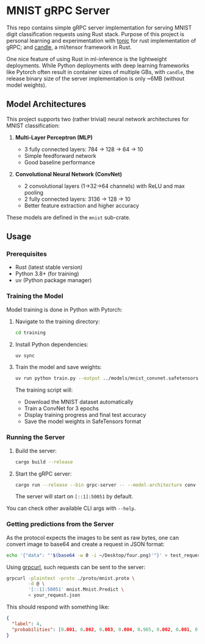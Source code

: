 # MNIST gRPC Server

This repo contains simple gRPC server implementation for serving MNIST digit classification requests using Rust stack.
Purpose of this project is personal learning and experimentation with [tonic](https://github.com/hyperium/tonic)
for rust implementation of gRPC; and [candle](https://github.com/huggingface/candle), a ml/tensor framework in Rust.

One nice feature of using Rust in ml-inference is the lightweight deployments. While Python deployments with deep learning
frameworks like Pytorch often result in container sizes of multiple GBs, with `candle`,  the release binary size of the
server implementation is only ~6MB (without model weights).

## Model Architectures

This project supports two (rather trivial) neural network architectures for MNIST classification:

1. **Multi-Layer Perceptron (MLP)**
   - 3 fully connected layers: 784 → 128 → 64 → 10
   - Simple feedforward network
   - Good baseline performance

2. **Convolutional Neural Network (ConvNet)**
   - 2 convolutional layers (1→32→64 channels) with ReLU and max pooling
   - 2 fully connected layers: 3136 → 128 → 10
   - Better feature extraction and higher accuracy

These models are defined in the `mnist` sub-crate.

## Usage

### Prerequisites

- Rust (latest stable version)
- Python 3.8+ (for training)
- uv (Python package manager)

### Training the Model

Model training is done in Python with Pytorch:

1. Navigate to the training directory:
   ```bash
   cd training
   ```

2. Install Python dependencies:
   ```bash
   uv sync
   ```

3. Train the model and save weights:
   ```bash
   uv run python train.py --output ../models/mnist_convnet.safetensors
   ```

   The training script will:
   - Download the MNIST dataset automatically
   - Train a ConvNet for 3 epochs
   - Display training progress and final test accuracy
   - Save the model weights in SafeTensors format

### Running the Server

1. Build the server:
   ```bash
   cargo build --release
   ```

2. Start the gRPC server:
   ```bash
   cargo run --release --bin grpc-server -- --model-architecture conv  --model-weights models/mnist_convnet.safetensors
   ```

   The server will start on `[::1]:50051` by default.

You can check other available CLI args with `--help`.

### Getting predictions from the Server

As the protocol expects the images to be sent as raw bytes, one can convert image to base64
and create a request in JSON format:

```bash
echo '{"data": "'$(base64 -w 0 -i ~/Desktop/four.png)'"}' > test_request.json
```

Using [grpcurl](https://github.com/fullstorydev/grpcurl), such requests can be sent to the server:

```bash
grpcurl -plaintext -proto ./proto/mnist.proto \
        -d @ \
        '[::1]:50051' mnist.Mnist.Predict \
        < your_request.json
```

This should respond with something like:

```json
{
  "label": 4,
  "probabilities": [0.001, 0.002, 0.003, 0.004, 0.985, 0.002, 0.001, 0.001, 0.001, 0.000]
}
```

